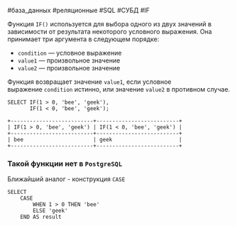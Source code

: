 #база_данных #реляционные #SQL #СУБД #IF 

Функция `IF()` используется для выбора одного из двух значений в зависимости от результата некоторого условного выражения. Она принимает три аргумента в следующем порядке:
- `condition` — условное выражение
- `value1` — произвольное значение
- `value2` — произвольное значение

Функция возвращает значение `value1`, если условное выражение `condition` истинно, или значение `value2` в противном случае.
```MySQL
SELECT IF(1 > 0, 'bee', 'geek'),
       IF(1 < 0, 'bee', 'geek');
```
```
+--------------------------+--------------------------+
| IF(1 > 0, 'bee', 'geek') | IF(1 < 0, 'bee', 'geek') |
+--------------------------+--------------------------+
| bee                      | geek                     |
+--------------------------+--------------------------+
```

### Такой функции нет в `PostgreSQL`
Ближайший аналог - конструкция `CASE`
```PostgreSQL
SELECT 
    CASE 
        WHEN 1 > 0 THEN 'bee' 
        ELSE 'geek' 
    END AS result
```